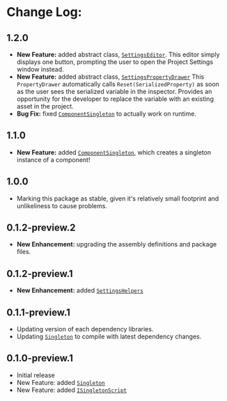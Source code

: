# Change Log:

## 1.2.0

- **New Feature:** added abstract class, [`SettingsEditor`](https://github.com/OmiyaGames/omiya-games-global/blob/main/Editor/SettingsEditor.cs).  This editor simply displays one button, prompting the user to open the Project Settings window instead.
- **New Feature:** added abstract class, [`SettingsPropertyDrawer`](https://github.com/OmiyaGames/omiya-games-global/blob/main/Editor/SettingsPropertyDrawer.cs)  This `PropertyDrawer` automatically calls `Reset(SerializedProperty)` as soon as the user sees the serialized variable in the inspector.  Provides an opportunity for the developer to replace the variable with an existing asset in the project.
- **Bug Fix:** fixed [`ComponentSingleton`](https://github.com/OmiyaGames/omiya-games-global/blob/main/Runtime/ComponentSingleton.cs) to actually work on runtime.

## 1.1.0

- **New Feature:** added [`ComponentSingleton`](https://github.com/OmiyaGames/omiya-games-global/blob/main/Runtime/ComponentSingleton.cs), which creates a singleton instance of a component!

## 1.0.0

- Marking this package as stable, given it's relatively small footprint and unlikeliness to cause problems.

## 0.1.2-preview.2

- **New Enhancement:** upgrading the assembly definitions and package files.

## 0.1.2-preview.1

- **New Enhancement:** added [`SettingsHelpers`](https://github.com/OmiyaGames/omiya-games-global/blob/main/Editor/SettingsHelpers.cs)

## 0.1.1-preview.1

- Updating version of each dependency libraries.
- Updating [`Singleton`](https://github.com/OmiyaGames/omiya-games-global/blob/main/Runtime/Singleton.cs) to compile with latest dependency changes.

## 0.1.0-preview.1

- Initial release
- New Feature: added [`Singleton`](https://github.com/OmiyaGames/omiya-games-global/blob/main/Runtime/Singleton.cs)
- New Feature: added [`ISingletonScript`](https://github.com/OmiyaGames/omiya-games-global/blob/main/Runtime/ISingletonScript.cs)
